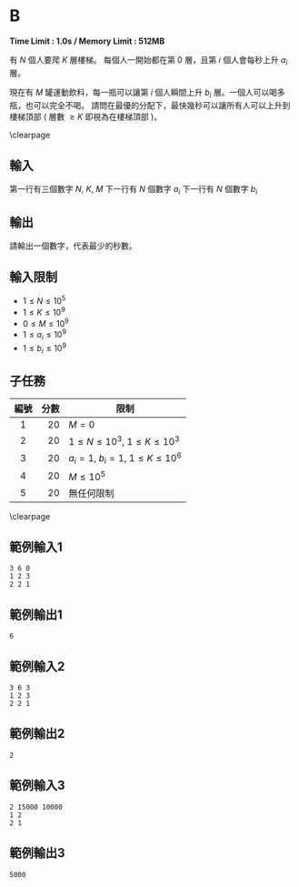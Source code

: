 # B
**Time Limit : 1.0s / Memory Limit : 512MB**

有 $N$ 個人要爬 $K$ 層樓梯。
每個人一開始都在第 $0$ 層，且第 $i$ 個人會每秒上升 $a_i$ 層。

現在有 $M$ 罐運動飲料，每一瓶可以讓第 $i$ 個人瞬間上升 $b_i$ 層。一個人可以喝多瓶，也可以完全不喝。
請問在最優的分配下，最快幾秒可以讓所有人可以上升到樓梯頂部 ( 層數 $\ge K$ 即視為在樓梯頂部 )。

\clearpage

## 輸入
第一行有三個數字 $N,~K,~M$
下一行有 $N$ 個數字 $a_i$
下一行有 $N$ 個數字 $b_i$

## 輸出
請輸出一個數字，代表最少的秒數。

## 輸入限制
- $1 \le N \le 10^5$
- $1 \le K \le 10^9$
- $0 \le M \le 10^9$
- $1 \le a_i \le 10^9$
- $1 \le b_i \le 10^9$

## 子任務
| 編號 | 分數 |    限制    |
| :---: | ---: | ---------- |
|  1  | 20 | $M = 0$ |
|  2  | 20 | $1 \le N \le 10^3,~1 \le K \le 10^3$ |
|  3  | 20 | $a_i = 1,~b_i = 1,~1 \le K \le 10^6$ |
|  4  | 20 | $M \le 10^5$ |
|  5  | 20 | 無任何限制 |

\clearpage

## 範例輸入1
```
3 6 0
1 2 3
2 2 1
```

## 範例輸出1
```
6
```

## 範例輸入2
```
3 6 3
1 2 3
2 2 1
```

## 範例輸出2
```
2
```

## 範例輸入3
```
2 15000 10000
1 2
2 1
```

## 範例輸出3
```
5000
```